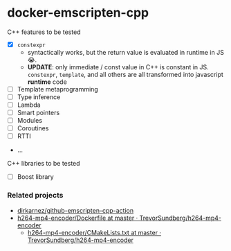docker-emscripten-cpp
=====================
C++ features to be tested
- [x] `constexpr`
  - syntactically works, but the return value is evaluated in runtime in JS 😭. 
  - **UPDATE**: only immediate / const value in C++ is constant in JS. `constexpr`, `template`, and all others are all transformed into javascript **runtime** code
- [ ] Template metaprogramming
- [ ] Type inference
- [ ] Lambda
- [ ] Smart pointers
- [ ] Modules
- [ ] Coroutines
- [ ] RTTI
- ...

C++ libraries to be tested
- [ ] Boost library

### Related projects
- [dirkarnez/github-emscripten-cpp-action](https://github.com/dirkarnez/github-emscripten-cpp-action)
- [h264-mp4-encoder/Dockerfile at master · TrevorSundberg/h264-mp4-encoder](https://github.com/TrevorSundberg/h264-mp4-encoder/blob/master/Dockerfile)
  - [h264-mp4-encoder/CMakeLists.txt at master · TrevorSundberg/h264-mp4-encoder](https://github.com/TrevorSundberg/h264-mp4-encoder/blob/master/CMakeLists.txt)

